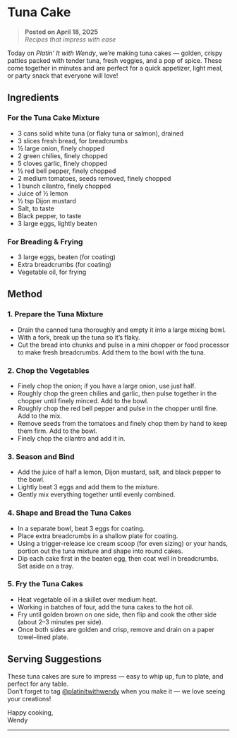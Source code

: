 # Tuna Cake

> **Posted on April 18, 2025**  
> *Recipes that impress with ease*

Today on *Platin' It with Wendy*, we’re making tuna cakes — golden, crispy patties packed with tender tuna, fresh veggies, and a pop of spice. These come together in minutes and are perfect for a quick appetizer, light meal, or party snack that everyone will love!

## Ingredients

### For the Tuna Cake Mixture
- 3 cans solid white tuna (or flaky tuna or salmon), drained
- 3 slices fresh bread, for breadcrumbs
- ½ large onion, finely chopped
- 2 green chilies, finely chopped
- 5 cloves garlic, finely chopped
- ½ red bell pepper, finely chopped
- 2 medium tomatoes, seeds removed, finely chopped
- 1 bunch cilantro, finely chopped
- Juice of ½ lemon
- ½ tsp Dijon mustard
- Salt, to taste
- Black pepper, to taste
- 3 large eggs, lightly beaten

### For Breading & Frying
- 3 large eggs, beaten (for coating)
- Extra breadcrumbs (for coating)
- Vegetable oil, for frying

## Method

### 1. Prepare the Tuna Mixture
- Drain the canned tuna thoroughly and empty it into a large mixing bowl.
- With a fork, break up the tuna so it’s flaky.
- Cut the bread into chunks and pulse in a mini chopper or food processor to make fresh breadcrumbs. Add them to the bowl with the tuna.

### 2. Chop the Vegetables
- Finely chop the onion; if you have a large onion, use just half.
- Roughly chop the green chilies and garlic, then pulse together in the chopper until finely minced. Add to the bowl.
- Roughly chop the red bell pepper and pulse in the chopper until fine. Add to the mix.
- Remove seeds from the tomatoes and finely chop them by hand to keep them firm. Add to the bowl.
- Finely chop the cilantro and add it in.

### 3. Season and Bind
- Add the juice of half a lemon, Dijon mustard, salt, and black pepper to the bowl.
- Lightly beat 3 eggs and add them to the mixture.
- Gently mix everything together until evenly combined.

### 4. Shape and Bread the Tuna Cakes
- In a separate bowl, beat 3 eggs for coating.
- Place extra breadcrumbs in a shallow plate for coating.
- Using a trigger-release ice cream scoop (for even sizing) or your hands, portion out the tuna mixture and shape into round cakes.
- Dip each cake first in the beaten egg, then coat well in breadcrumbs. Set aside on a tray.

### 5. Fry the Tuna Cakes
- Heat vegetable oil in a skillet over medium heat.
- Working in batches of four, add the tuna cakes to the hot oil.
- Fry until golden brown on one side, then flip and cook the other side (about 2–3 minutes per side).
- Once both sides are golden and crisp, remove and drain on a paper towel–lined plate.

## Serving Suggestions

These tuna cakes are sure to impress — easy to whip up, fun to plate, and perfect for any table.  
Don’t forget to tag [@platinitwithwendy](https://www.instagram.com/platinitwithwendy) when you make it — we love seeing your creations!

Happy cooking,  
Wendy

---
